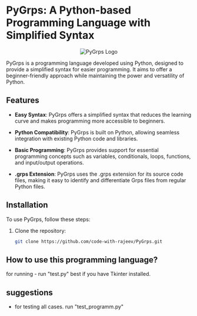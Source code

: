 # PyGrps: A Python-based Programming Language with Simplified Syntax

<p align="center">
  <img src="https://example.com/pygrps-logo.png" alt="PyGrps Logo">
</p>

PyGrps is a programming language developed using Python, designed to provide a simplified syntax for easier programming. It aims to offer a beginner-friendly approach while maintaining the power and versatility of Python.

## Features

- **Easy Syntax**: PyGrps offers a simplified syntax that reduces the learning curve and makes programming more accessible to beginners.

- **Python Compatibility**: PyGrps is built on Python, allowing seamless integration with existing Python code and libraries.

- **Basic Programming**: PyGrps provides support for essential programming concepts such as variables, conditionals, loops, functions, and input/output operations.

- **.grps Extension**: PyGrps uses the .grps extension for its source code files, making it easy to identify and differentiate Grps files from regular Python files.

## Installation

To use PyGrps, follow these steps:

1. Clone the repository:

   ```bash
   git clone https://github.com/code-with-rajeev/PyGrps.git


## How to use this programming language?

for running - run "test.py"
best if you have Tkinter installed.
 
## suggestions
- for testing all cases.
run "test_programm.py"

